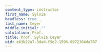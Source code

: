 ```yaml
---
content_type: instructor
first_name: Sylvia
headless: true
last_name: Ceyer
middle_initial: ''
salutation: Prof.
title: Prof. Sylvia Ceyer
uid: e63b22a7-3dad-f9e2-1596-8972104da787
---
```

